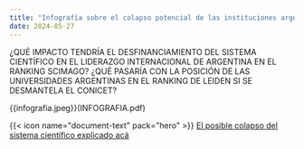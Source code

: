 ```yaml
---
title: "Infografía sobre el colapso potencial de las instituciones argentinas en los rankings internacionales Scimago y Leiden"
date: 2024-05-27
---
```


¿QUÉ IMPACTO TENDRÍA EL DESFINANCIAMIENTO DEL SISTEMA CIENTÍFICO EN EL LIDERAZGO INTERNACIONAL DE ARGENTINA EN EL RANKING SCIMAGO?
¿QUÉ PASARÍA CON LA POSICIÓN DE LAS UNIVERSIDADES ARGENTINAS EN EL RANKING DE LEIDEN SI SE DESMANTELA EL CONICET?

{{infografia.jpeg}}(INFOGRAFIA.pdf)

{{< icon name="document-text" pack="hero" >}} [El posible colapso del sistema científico explicado acá](INFOGRAFIA.pdf)


